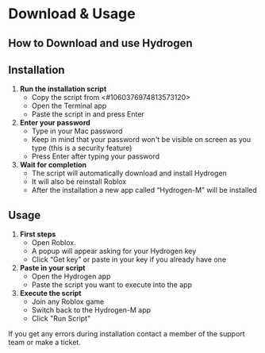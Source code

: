 # Download & Usage

## How to Download and use Hydrogen

## Installation

1. **Run the installation script**
    - Copy the script from <#1060376974813573120>
    - Open the Terminal app
    - Paste the script in and press Enter
2. **Enter your password**
    - Type in your Mac password
    - Keep in mind that your password won't be visible on screen as you type (this is a security feature)
    - Press Enter after typing your password
3. **Wait for completion**
    - The script will automatically download and install Hydrogen
    - It will also be reinstall Roblox
    - After the installation a new app called “Hydrogen-M” will be installed

## Usage

1. **First steps**
    - Open Roblox.
    - A popup will appear asking for your Hydrogen key
    - Click “Get key” or paste in your key if you already have one
2. **Paste in your script**
    - Open the Hydrogen app
    - Paste the script you want to execute into the app
3. **Execute the script**
    - Join any Roblox game
    - Switch back to the Hydrogen-M app
    - Click "Run Script"

If you get any errors during installation contact a member of the support team or make a ticket.
